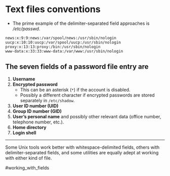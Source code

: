 # Text files conventions

- The prime example of the delimiter-separated field approaches is _/etc/passwd_.

```
news:x:9:9:news:/var/spool/news:/usr/sbin/nologin
uucp:x:10:10:uucp:/var/spool/uucp:/usr/sbin/nologin
proxy:x:13:13:proxy:/bin:/usr/sbin/nologin
www-data:x:33:33:www-data:/var/www:/usr/sbin/nologin
```

## The seven fields of a password file entry are

1. **Username**  
2. **Encrypted password**  
   - This can be an asterisk (`*`) if the account is disabled.  
   - Possibly a different character if encrypted passwords are stored separately in `/etc/shadow`.
3. **User ID number (UID)**
4. **Group ID number (GID)**
5. **User’s personal name** and possibly other relevant data (office number, telephone number, etc.).
6. **Home directory**
7. **Login shell**

---

Some Unix tools work better with whitespace-delimited fields, others with delimiter-separated fields, and some utilities are equally adept at working with either kind of file.

 #working_with_fields
